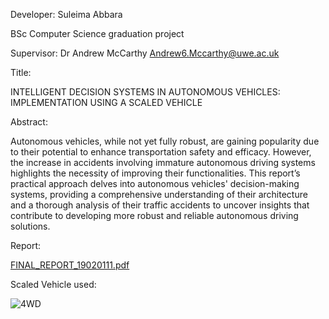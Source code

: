 Developer: Suleima Abbara

BSc Computer Science graduation project

Supervisor: Dr Andrew McCarthy  Andrew6.Mccarthy@uwe.ac.uk 

Title: 

INTELLIGENT DECISION SYSTEMS IN AUTONOMOUS VEHICLES: IMPLEMENTATION USING A SCALED VEHICLE

Abstract:

Autonomous vehicles, while not yet fully robust, are gaining popularity due to their potential to 
enhance transportation safety and efficacy. However, the increase in accidents involving immature 
autonomous driving systems highlights the necessity of improving their functionalities. This report’s 
practical approach delves into autonomous vehicles' decision-making systems, providing a 
comprehensive understanding of their architecture and a thorough analysis of their traffic accidents 
to uncover insights that contribute to developing more robust and reliable autonomous driving 
solutions. 

Report:

[FINAL_REPORT_19020111.pdf](https://github.com/user-attachments/files/17523303/FINAL_REPORT_19020111.pdf)


Scaled Vehicle used:

![4WD](https://github.com/user-attachments/assets/0c5c40d8-7032-4c57-b655-8297f154f73f)

